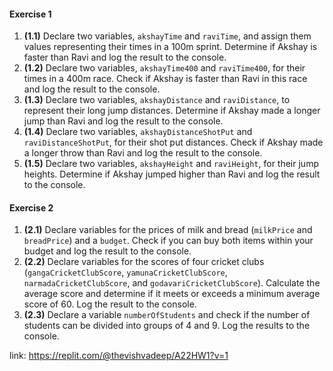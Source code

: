 #### Exercise 1

1.  **(1.1)** Declare two variables, `akshayTime` and `raviTime`, and assign them values representing their times in a 100m sprint. Determine if Akshay is faster than Ravi and log the result to the console.
2.  **(1.2)** Declare two variables, `akshayTime400` and `raviTime400`, for their times in a 400m race. Check if Akshay is faster than Ravi in this race and log the result to the console.
3.  **(1.3)** Declare two variables, `akshayDistance` and `raviDistance`, to represent their long jump distances. Determine if Akshay made a longer jump than Ravi and log the result to the console.
4.  **(1.4)** Declare two variables, `akshayDistanceShotPut` and `raviDistanceShotPut`, for their shot put distances. Check if Akshay made a longer throw than Ravi and log the result to the console.
5.  **(1.5)** Declare two variables, `akshayHeight` and `raviHeight`, for their jump heights. Determine if Akshay jumped higher than Ravi and log the result to the console.

#### Exercise 2

1.  **(2.1)** Declare variables for the prices of milk and bread (`milkPrice` and `breadPrice`) and a `budget`. Check if you can buy both items within your budget and log the result to the console.
2.  **(2.2)** Declare variables for the scores of four cricket clubs (`gangaCricketClubScore`, `yamunaCricketClubScore`, `narmadaCricketClubScore`, and `godavariCricketClubScore`). Calculate the average score and determine if it meets or exceeds a minimum average score of 60. Log the result to the console.
3.  **(2.3)** Declare a variable `numberOfStudents` and check if the number of students can be divided into groups of 4 and 9. Log the results to the console.

link: https://replit.com/@thevishvadeep/A22HW1?v=1
